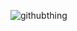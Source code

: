 
![githubthing](https://user-images.githubusercontent.com/18615981/172857568-19e3669d-dc6c-4440-9058-6136507ad213.png)
